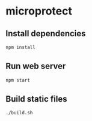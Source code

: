 # microprotect

## Install dependencies

```bash
npm install
```

## Run web server

```bash
npm start
```

## Build static files

```bash
./build.sh
```

